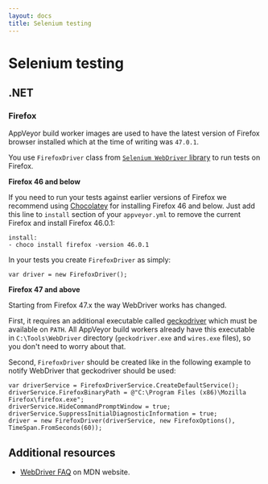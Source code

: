 ```yaml
---
layout: docs
title: Selenium testing
---
```


# Selenium testing

<!--TOC-->

## .NET

### Firefox

AppVeyor build worker images are used to have the latest version of Firefox browser installed which at the time of writing was `47.0.1`.

You use `FirefoxDriver` class from [`Selenium WebDriver` library](https://www.nuget.org/packages/Selenium.WebDriver/) to run tests on Firefox.

**Firefox 46 and below**

If you need to run your tests against earlier versions of Firefox we recommend using [Chocolatey](https://chocolatey.org/packages/Firefox) for installing Firefox 46 and below.
Just add this line to `install` section of your `appveyor.yml` to remove the current Firefox and install Firefox 46.0.1:

    install:
    - choco install firefox -version 46.0.1

In your tests you create `FirefoxDriver` as simply:

    var driver = new FirefoxDriver(); 

**Firefox 47 and above**

Starting from Firefox 47.x the way WebDriver works has changed.

First, it requires an additional executable called [geckodriver](https://github.com/mozilla/geckodriver/releases) which must be available on `PATH`.
All AppVeyor build workers already have this executable in `C:\Tools\WebDriver` directory (`geckodriver.exe` and `wires.exe` files), so you don't need to worry about that.

Second, `FirefoxDriver` should be created like in the following example to notify WebDriver that geckodriver should be used:

    var driverService = FirefoxDriverService.CreateDefaultService();
    driverService.FirefoxBinaryPath = @"C:\Program Files (x86)\Mozilla Firefox\firefox.exe";
    driverService.HideCommandPromptWindow = true;
    driverService.SuppressInitialDiagnosticInformation = true;
    driver = new FirefoxDriver(driverService, new FirefoxOptions(), TimeSpan.FromSeconds(60)); 


## Additional resources

* [WebDriver FAQ](https://developer.mozilla.org/en-US/docs/Mozilla/QA/Marionette/WebDriver) on MDN website.
